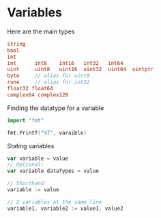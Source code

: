 # Variables

Here are the main types

```go
string
bool
int
int 	 int8	 int16	 int32	 int64
uint	 uint8	 uint16	 uint32  uint64  uintptr
byte     // alias for uint8
rune     // alias for int32
float32 float64
complex64 complex128
```

Finding the datatype for a variable
```go
import "fmt"

fmt.Printf("%T", varaible)
```

Stating variables

```go
var variable = value
// Optional:
var variable dataTypes = value

// Shorthand
variable := value

// 2 variables at the same line
variable1, variable2 := value1, value2
```